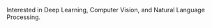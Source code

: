 Interested in Deep Learning, Computer Vision, and Natural Language Processing.

<!---
chamidullinr/chamidullinr is a ✨ special ✨ repository because its `README.md` (this file) appears on your GitHub profile.
You can click the Preview link to take a look at your changes.
--->
